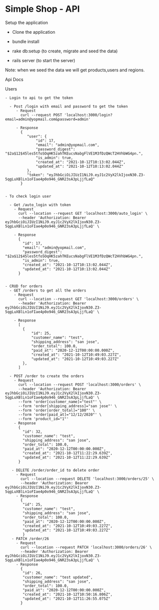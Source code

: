# Simple Shop - API

Setup the application

  - Clone the application

  - bundle install 

  - rake db:setup (to create, migrate and seed the data)

  - rails server (to start the server)

  Note: when we seed the data we will get products,users and regions.

Api Docs

  Users

    - Login to api to get the token

      - Post /login with email and password to get the token
         - Request
           curl --request POST 'localhost:3000/login?email=admin@yopmail.com&password=admin' 

         - Response
           {
              "user": {
                  "id": 17,
                  "email": "admin@yopmail.com",
                  "password_digest": "$2a$12$45les5tfoSOqHK5zahTKEucsNabgFlVE1M3fDzQWcT2HVhbWG4pn.",
                  "is_admin": true,
                  "created_at": "2021-10-12T10:13:02.044Z",
                  "updated_at": "2021-10-12T10:13:02.044Z"
              },
              "token": "eyJhbGciOiJIUzI1NiJ9.eyJ1c2VyX2lkIjoxN30.Z3-5qgLuXBlLn1oFIae4p0o946_GNR23sA3pLjjfLaQ"
           }
      
     
    - To check login user  
    
      - Get /auto_login with token
        - Request 
          curl --location --request GET 'localhost:3000/auto_login' \
          --header 'Authorization: Bearer eyJhbGciOiJIUzI1NiJ9.eyJ1c2VyX2lkIjoxN30.Z3-5qgLuXBlLn1oFIae4p0o946_GNR23sA3pLjjfLaQ' \

        - Response
          {
            "id": 17,
            "email": "admin@yopmail.com",
            "password_digest": "$2a$12$45les5tfoSOqHK5zahTKEucsNabgFlVE1M3fDzQWcT2HVhbWG4pn.",
            "is_admin": true,
            "created_at": "2021-10-12T10:13:02.044Z",
            "updated_at": "2021-10-12T10:13:02.044Z"
          }


    - CRUD for orders     
      - GET /orders to get all the orders
        - Request
          curl --location --request GET 'localhost:3000/orders' \
          --header 'Authorization: Bearer eyJhbGciOiJIUzI1NiJ9.eyJ1c2VyX2lkIjoxN30.Z3-5qgLuXBlLn1oFIae4p0o946_GNR23sA3pLjjfLaQ' \

        - Response
          [
            {
                "id": 25,
                "customer_name": "test",
                "shipping_address": "san jose",
                "order_total": 100.0,
                "paid_at": "2020-12-12T00:00:00.000Z",
                "created_at": "2021-10-12T10:49:03.227Z",
                "updated_at": "2021-10-12T10:49:03.227Z"
            },
          ]

      - POST /order to create the orders
        - Request 
          curl --location --request POST 'localhost:3000/orders' \
          --header 'Authorization: Bearer eyJhbGciOiJIUzI1NiJ9.eyJ1c2VyX2lkIjoxN30.Z3-5qgLuXBlLn1oFIae4p0o946_GNR23sA3pLjjfLaQ' \
          --form 'order[customer_name]="test"' \
          --form 'order[shipping_address]="san jose"' \
          --form 'order[order_total]="100"' \
          --form 'order[paid_at]="12/12/2020"' \
          --form 'product_id="1"'   
        - Response
          {
            "id": 32,
            "customer_name": "test",
            "shipping_address": "san jose",
            "order_total": 100.0,
            "paid_at": "2020-12-12T00:00:00.000Z",
            "created_at": "2021-10-12T11:22:29.639Z",
            "updated_at": "2021-10-12T11:22:29.639Z"
          }   

       - DELETE /order/order_id to delete order
         - Request 
           curl --location --request DELETE 'localhost:3000/orders/25' \
           --header 'Authorization: Bearer eyJhbGciOiJIUzI1NiJ9.eyJ1c2VyX2lkIjoxN30.Z3-5qgLuXBlLn1oFIae4p0o946_GNR23sA3pLjjfLaQ' \  
         - Response 
           {
            "id": 25,
            "customer_name": "test",
            "shipping_address": "san jose",
            "order_total": 100.0,
            "paid_at": "2020-12-12T00:00:00.000Z",
            "created_at": "2021-10-12T10:49:03.227Z",
            "updated_at": "2021-10-12T10:49:03.227Z"
            }   
       - PATCH /order/26
         - Request
           curl --location --request PATCH 'localhost:3000/orders/26' \
           --header 'Authorization: Bearer eyJhbGciOiJIUzI1NiJ9.eyJ1c2VyX2lkIjoxN30.Z3-5qgLuXBlLn1oFIae4p0o946_GNR23sA3pLjjfLaQ' \  
         - Response
           {
            "id": 26,
            "customer_name": "test updated",
            "shipping_address": "san jose",
            "order_total": 100.0,
            "paid_at": "2020-12-12T00:00:00.000Z",
            "created_at": "2021-10-12T10:50:16.806Z",
            "updated_at": "2021-10-12T11:26:55.075Z"
           }
                

